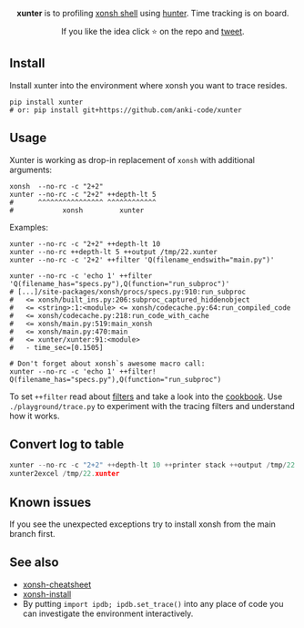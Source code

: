 <p align="center">
<b>xunter</b> is to profiling <a href="https://xon.sh">xonsh shell</a> using <a href="https://github.com/ionelmc/python-hunter">hunter</a>. Time tracking is on board.
</p>

<p align="center">  
If you like the idea click ⭐ on the repo and <a href="https://twitter.com/intent/tweet?text=Trace%20xonsh%20shell%20code!&url=https://github.com/anki-code/xunter" target="_blank">tweet</a>.
</p>

## Install

Install xunter into the environment where xonsh you want to trace resides.

```xsh
pip install xunter
# or: pip install git+https://github.com/anki-code/xunter
```

## Usage

Xunter is working as drop-in replacement of `xonsh` with additional arguments:
```xsh
xonsh  --no-rc -c "2+2"
xunter --no-rc -c "2+2" ++depth-lt 5
#      ^^^^^^^^^^^^^^^^ ^^^^^^^^^^^^
#            xonsh         xunter
```
Examples:
```xsh
xunter --no-rc -c "2+2" ++depth-lt 10
xunter --no-rc ++depth-lt 5 ++output /tmp/22.xunter
xunter --no-rc -c '2+2' ++filter 'Q(filename_endswith="main.py")'

xunter --no-rc -c 'echo 1' ++filter 'Q(filename_has="specs.py"),Q(function="run_subproc")'
# [...]/site-packages/xonsh/procs/specs.py:910:run_subproc 
#   <= xonsh/built_ins.py:206:subproc_captured_hiddenobject 
#   <= <string>:1:<module> <= xonsh/codecache.py:64:run_compiled_code 
#   <= xonsh/codecache.py:218:run_code_with_cache
#   <= xonsh/main.py:519:main_xonsh 
#   <= xonsh/main.py:470:main 
#   <= xunter/xunter:91:<module>
#   - time_sec=[0.1505]

# Don't forget about xonsh`s awesome macro call:
xunter --no-rc -c 'echo 1' ++filter! Q(filename_has="specs.py"),Q(function="run_subproc")
```
To set `++filter` read about [filters](https://python-hunter.readthedocs.io/en/latest/filtering.html) 
and take a look into the [cookbook](https://python-hunter.readthedocs.io/en/latest/cookbook.html).
Use `./playground/trace.py` to experiment with the tracing filters and understand how it works.

## Convert log to table

```python
xunter --no-rc -c "2+2" ++depth-lt 10 ++printer stack ++output /tmp/22.xunter
xunter2excel /tmp/22.xunter
```

## Known issues

If you see the unexpected exceptions try to install xonsh from the main branch first.

## See also
* [xonsh-cheatsheet](https://github.com/anki-code/xonsh-cheatsheet)
* [xonsh-install](https://github.com/anki-code/xonsh-install)
* By putting `import ipdb; ipdb.set_trace()` into any place of code you can investigate the environment interactively.
